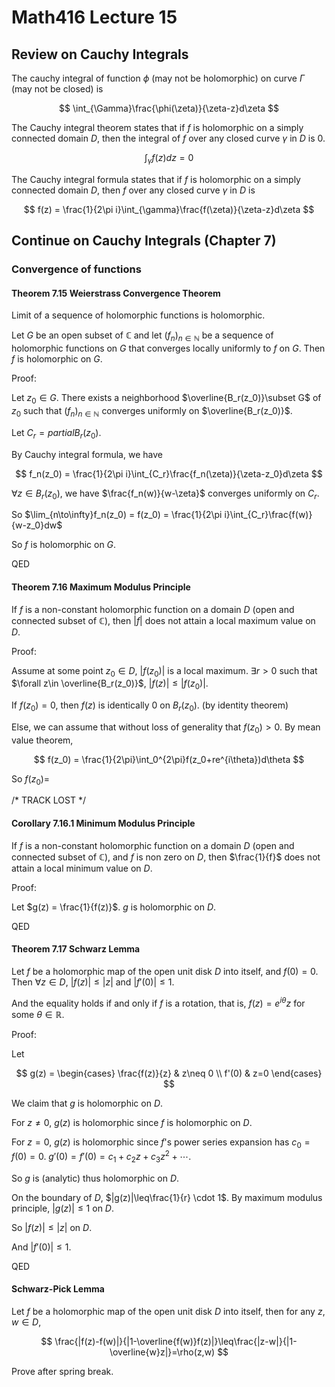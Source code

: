 # Math416 Lecture 15

## Review on Cauchy Integrals

The cauchy integral of function $\phi$ (may not be holomorphic) on curve $\Gamma$ (may not be closed) is

$$
\int_{\Gamma}\frac{\phi(\zeta)}{\zeta-z}d\zeta
$$

The Cauchy integral theorem states that if $f$ is holomorphic on a simply connected domain $D$, then the integral of $f$ over any closed curve $\gamma$ in $D$ is 0.

$$
\int_{\gamma}f(z)dz = 0
$$

The Cauchy integral formula states that if $f$ is holomorphic on a simply connected domain $D$, then $f$ over any closed curve $\gamma$ in $D$ is

$$
f(z) = \frac{1}{2\pi i}\int_{\gamma}\frac{f(\zeta)}{\zeta-z}d\zeta
$$

## Continue on Cauchy Integrals (Chapter 7)

### Convergence of functions

#### Theorem 7.15 Weierstrass Convergence Theorem

Limit of a sequence of holomorphic functions is holomorphic.

Let $G$ be an open subset of $\mathbb{C}$ and let $\left(f_n\right)_{n\in\mathbb{N}}$ be a sequence of holomorphic functions on $G$ that converges locally uniformly to $f$ on $G$. Then $f$ is holomorphic on $G$.

Proof:

Let $z_0\in G$. There exists a neighborhood $\overline{B_r(z_0)}\subset G$ of $z_0$ such that $\left(f_n\right)_{n\in\mathbb{N}}$ converges uniformly on $\overline{B_r(z_0)}$.

Let $C_r=partial B_r(z_0)$.

By Cauchy integral formula, we have

$$
f_n(z_0) = \frac{1}{2\pi i}\int_{C_r}\frac{f_n(\zeta)}{\zeta-z_0}d\zeta
$$

$\forall z\in B_r(z_0)$, we have $\frac{f_n(w)}{w-\zeta}$ converges uniformly on $C_r$.

So $\lim_{n\to\infty}f_n(z_0) = f(z_0) = \frac{1}{2\pi i}\int_{C_r}\frac{f(w)}{w-z_0}dw$

So $f$ is holomorphic on $G$.

QED

#### Theorem 7.16 Maximum Modulus Principle

If $f$ is a non-constant holomorphic function on a domain $D$ (open and connected subset of $\mathbb{C}$), then $|f|$ does not attain a local maximum value on $D$.

Proof:

Assume at some point $z_0\in D$, $|f(z_0)|$ is a local maximum. $\exists r>0$ such that $\forall z\in \overline{B_r(z_0)}$, $|f(z)|\leq |f(z_0)|$.

If $f(z_0)=0$, then $f(z)$ is identically 0 on $B_r(z_0)$. (by identity theorem)

Else, we can assume that without loss of generality that $f(z_0)>0$. By mean value theorem,

$$
f(z_0) = \frac{1}{2\pi}\int_0^{2\pi}f(z_0+re^{i\theta})d\theta
$$

So $f(z_0) =$

/* TRACK LOST */

#### Corollary  7.16.1 Minimum Modulus Principle

If $f$ is a non-constant holomorphic function on a domain $D$ (open and connected subset of $\mathbb{C}$), and $f$ is non zero on $D$, then $\frac{1}{f}$ does not attain a local minimum value on $D$.

Proof: 

Let $g(z) = \frac{1}{f(z)}$. $g$ is holomorphic on $D$.

QED

#### Theorem 7.17 Schwarz Lemma

Let $f$ be a holomorphic map of the open unit disk $D$ into itself, and $f(0)=0$. Then $\forall z\in D$, $|f(z)|\leq |z|$ and $|f'(0)|\leq 1$.

And the equality holds if and only if $f$ is a rotation, that is, $f(z)=e^{i\theta}z$ for some $\theta\in\mathbb{R}$.

Proof:

Let

$$
g(z) = \begin{cases}
\frac{f(z)}{z} & z\neq 0 \\
f'(0) & z=0
\end{cases}
$$

We claim that $g$ is holomorphic on $D$.

For $z\neq 0$, $g(z)$ is holomorphic since $f$ is holomorphic on $D$.

For $z=0$, $g(z)$ is holomorphic since $f$'s power series expansion has $c_0=f(0)=0$. $g'(0)=f'(0)=c_1+c_2z+c_3z^2+\cdots$.

So $g$ is (analytic) thus holomorphic on $D$.

On the boundary of $D$, $|g(z)|\leq\frac{1}{r} \cdot 1$. By maximum modulus principle, $|g(z)|\leq 1$ on $D$.

So $|f(z)|\leq |z|$ on $D$.

And $|f'(0)|\leq 1$.

QED

#### Schwarz-Pick Lemma

Let $f$ be a holomorphic map of the open unit disk $D$ into itself, then for any $z,w\in D$,

$$
\frac{|f(z)-f(w)|}{|1-\overline{f(w)}f(z)|}\leq\frac{|z-w|}{|1-\overline{w}z|}=\rho(z,w)
$$

Prove after spring break.
